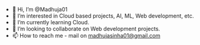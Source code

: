 - 👋 Hi, I’m @Madhuja01
- 👀 I’m interested in Cloud based projects, AI, ML, Web development, etc.
- 🌱 I’m currently learning Cloud.
- 💞️ I’m looking to collaborate on Web development projects.
- 📫 How to reach me - mail on madhujasinha01@gmail.com

<!---
Madhuja01/Madhuja01 is a ✨ special ✨ repository because its `README.md` (this file) appears on your GitHub profile.
You can click the Preview link to take a look at your changes.
--->
